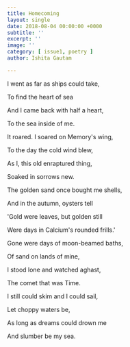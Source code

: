 ```yaml
---
title: Homecoming
layout: single
date: 2018-08-04 00:00:00 +0000
subtitle: ''
excerpt: ''
image: ''
category: [ issue1, poetry ]
author: Ishita Gautam

---
```

I went as far as ships could take,

To find the heart of sea

And I came back with half a heart,

To the sea inside of me.

It roared. I soared on Memory's wing,

To the day the cold wind blew,

As I, this old enraptured thing,

Soaked in sorrows new.

The golden sand once bought me shells,

And in the autumn, oysters tell

\'Gold were leaves, but golden still

Were days in Calcium's rounded frills.'

Gone were days of moon-beamed baths,

Of sand on lands of mine,

I stood lone and watched aghast,

The comet that was Time.

I still could skim and I could sail,

Let choppy waters be,

As long as dreams could drown me

And slumber be my sea.